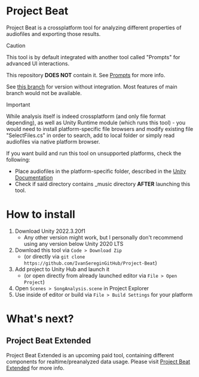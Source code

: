 # Project Beat
Project Beat is a crossplatform tool for analyzing different properties of audiofiles and exporting those results.

> [!CAUTION]
> This tool is by default integrated with another tool called "Prompts" for advanced UI interactions.
> 
> This repository **DOES NOT** contain it. See [Prompts](https://github.com/IvanSereginGitHub/Prompts) for more info.
>
>
> See [this branch](https://github.com/IvanSereginGitHub/Project-Beat-3D/tree/prompts-less) for version without integration. Most features of main branch would not be available.

 
> [!IMPORTANT]
> While analysis itself is indeed crossplatform (and only file format depending), as well as Unity Runtime module (which runs this tool) - you would need to install platform-specific file browsers and modify existing file "SelectFiles.cs" in order to search, add to local folder or simply read audiofiles via native platform browser.
> 
> If you want build and run this tool on unsupported platforms, check the following:
> * Place audiofiles in the platform-specific folder, described in the [Unity Documentation](https://docs.unity3d.com/ScriptReference/Application-persistentDataPath.html)
> * Check if said directory contains _music directory **AFTER** launching this tool.


# How to install
1. Download Unity 2022.3.20f1
   * Any other version might work, but I personally don't recommend using any version below Unity 2020 LTS
2. Download this tool via `Code > Download Zip`
   * (or directly via `git clone https://github.com/IvanSereginGitHub/Project-Beat`)
3. Add project to Unity Hub and launch it
   * (or open directly from already launched editor via `File > Open Project`)
4. Open `Scenes > SongAnalysis.scene` in Project Explorer
5. Use inside of editor or build via `File > Build Settings` for your platform



# What's next?
## Project Beat Extended
Project Beat Extended is an upcoming paid tool, containing different components for realtime/preanalyzed data usage.
Please visit [Project Beat Extended](https://github.com/IvanSereginGitHub/Project-Beat-Extended) for more info.
